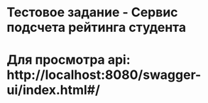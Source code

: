 # Тестовое задание - Сервис подсчета рейтинга студента

# Для просмотра api: http://localhost:8080/swagger-ui/index.html#/
